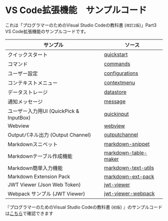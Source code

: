# VS Code拡張機能　サンプルコード

これは「プログラマーのためのVisual Studio Codeの教科書 (`改訂2版`)」Part3 VS Code拡張機能のサンプルコードです。

| サンプル | ソース  |
| ---- | ---- |
| クイックスタート | [quickstart](quickstart) |
| コマンド | [commands](commands) |
| ユーザー設定 | [configurations](configurations) |
| コンテキストメニュー | [contextmenu](contextmenu) |
| データストレージ | [datastore](datastore) |
| 通知メッセージ | [message](message) |
| ユーザー入力用UI (QuickPick & InputBox) | [quickinput](quickinput) |
| Webview | [webview](webview) |
| Outputパネル出力 (Output Channel) | [outputchannel](outputchannel) |
| Markdownスニペット | [markdown-snippet](markdown-snippet) |
| Markdownテーブル作成機能  | [markdown-table-maker](markdown-table-maker) |
| Markdown簡単入力機能  | [markdown-text-utils](markdown-text-utils) |
| Markdown Extension Pack | [markdown-ext-pack](markdown-ext-pack) |
| JWT Viewer (Json Web Token) | [jwt-viewer](jwt-viewer) |
| Webpack サンプル (JWT Viewer) | [jwt-viewer-webpack](jwt-viewer-webpack) |

『プログラマーのためのVisual Studio Codeの教科書 (`初版`) 』のサンプルコードは[こちら](https://github.com/vscode-textbook/extensions/tree/rev1)で確認できます

